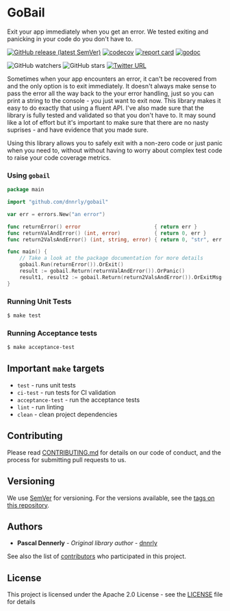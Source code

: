 # GoBail

Exit your app immediately when you get an error. We tested exiting and panicking in your code do you don't have to.

[![GitHub release (latest SemVer)](https://img.shields.io/github/v/release/dnnrly/gobail)](https://github.com/dnnrly/gobail/releases/latest)
[![codecov](https://codecov.io/gh/dnnrly/gobail/graph/badge.svg?token=BhZ7SKB3Zo)](https://codecov.io/gh/dnnrly/gobail)
[![report card](https://goreportcard.com/badge/github.com/dnnrly/gobail)](https://goreportcard.com/report/github.com/dnnrly/gobail)
[![godoc](https://godoc.org/github.com/dnnrly/gobail?status.svg)](http://godoc.org/github.com/dnnrly/gobail)

![GitHub watchers](https://img.shields.io/github/watchers/dnnrly/gobail?style=social)
![GitHub stars](https://img.shields.io/github/stars/dnnrly/gobail?style=social)
[![Twitter URL](https://img.shields.io/twitter/url?style=social&url=https%3A%2F%2Fgithub.com%2Fdnnrly%2Fgobail)](https://twitter.com/intent/tweet?url=https://github.com/dnnrly/gobail)

Sometimes when your app encounters an error, it can't be recovered from and the only option is to exit immediately. It doesn't always make sense to pass the error all the way back to the your error handling, just so you can print a string to the console - you just want to exit now. This library makes it easy to do exactly that using a fluent API. I've also made sure that the library is fully tested and validated so that you don't have to. It may sound like a lot of effort but it's important to make sure that there are no nasty suprises - and have evidence that you made sure.

Using this library allows you to safely exit with a non-zero code or just panic when you need to, without without having to worry about complex test code to raise your code coverage metrics.

### Using `gobail`

```go
package main

import "github.com/dnnrly/gobail"

var err = errors.New("an error")

func returnError() error                        { return err }
func returnValAndError() (int, error)           { return 0, err }
func return2ValsAndError() (int, string, error) { return 0, "str", err }

func main() {
    // Take a look at the package documentation for more details
    gobail.Run(returnError()).OrExit()
    result := gobail.Return(returnValAndError()).OrPanic()
    result1, result2 := gobail.Return(return2ValsAndError()).OrExitMsg("something went wrong: %v")
}
```

### Running Unit Tests

```bash
$ make test
```

### Running Acceptance tests

```bash
$ make acceptance-test
```

## Important `make` targets

* `test` - runs unit tests
* `ci-test` - run tests for CI validation
* `acceptance-test` - run the acceptance tests
* `lint` -  run linting
* `clean` - clean project dependencies


## Contributing

Please read [CONTRIBUTING.md](CONTRIBUTING.md) for details on our code of conduct, and the process for submitting pull requests to us.

## Versioning

We use [SemVer](http://semver.org/) for versioning. For the versions available, see the [tags on this repository](https://github.com/dnnrly/gobail/tags). 

## Authors

* **Pascal Dennerly** - *Original library author* - [dnnrly](https://github.com/dnnrly)

See also the list of [contributors](https://github.com/dnnrly/gobail/contributors) who participated in this project.

## License

This project is licensed under the Apache 2.0 License - see the [LICENSE](LICENSE) file for details
